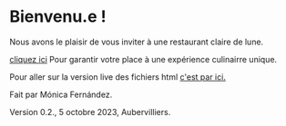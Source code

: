 # Bienvenu.e !

Nous avons le plaisir de vous inviter à une restaurant claire de lune. 



[cliquez ici](file:///Users/user/Desktop/RESTAU_LUNE%20/Clair%20de%20lune.html/) Pour garantir votre place à une expérience culinairre unique. 


Pour aller sur la version live des fichiers html [c'est par ici.](https://monicafdez.github.io/infodesign/)

Fait par Mónica Fernández.

Version 0.2., 5 octobre 2023, Aubervilliers.
